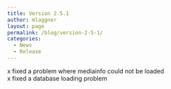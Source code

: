 ```yaml
---
title: Version 2.5.1
author: mlaggner
layout: page
permalink: /blog/version-2-5-1/
categories:
  - News
  - Release
---
```

x fixed a problem where mediainfo could not be loaded  
x fixed a database loading problem<!--more-->

